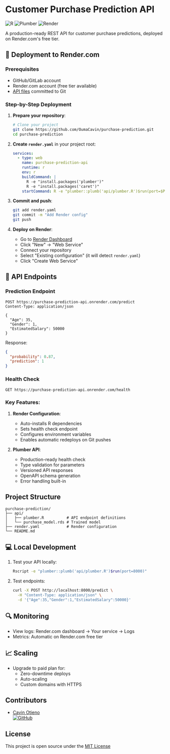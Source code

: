 # Customer Purchase Prediction API

![R](https://img.shields.io/badge/R-276DC3?style=for-the-badge&logo=r&logoColor=white)
![Plumber](https://img.shields.io/badge/API-FF6C37?style=for-the-badge&logo=swagger&logoColor=white)
![Render](https://img.shields.io/badge/Render-46E3B7?style=for-the-badge&logo=render&logoColor=white)

A production-ready REST API for customer purchase predictions, deployed on Render.com's free tier.

## 🚀 Deployment to Render.com

### Prerequisites
- GitHub/GitLab account
- Render.com account (free tier available)
- [API files](#project-structure) committed to Git


### Step-by-Step Deployment

1. **Prepare your repository**:
   ```bash
   # Clone your project
   git clone https://github.com/OumaCavin/purchase-prediction.git
   cd purchase-prediction
   ```

2. **Create `render.yaml`** in your project root:
   ```yaml
   services:
     - type: web
       name: purchase-prediction-api
       runtime: r
       env: r
       buildCommand: |
         R -e "install.packages('plumber')"
         R -e "install.packages('caret')"
       startCommand: R -e "plumber::plumb('api/plumber.R')$run(port=$PORT, host='0.0.0.0')"
   ```

3. **Commit and push**:
   ```bash
   git add render.yaml
   git commit -m "Add Render config"
   git push
   ```

4. **Deploy on Render**:
   - Go to [Render Dashboard](https://dashboard.render.com)
   - Click "New" → "Web Service"
   - Connect your repository
   - Select "Existing configuration" (it will detect `render.yaml`)
   - Click "Create Web Service"

## 🔌 API Endpoints

### Prediction Endpoint
```http
POST https://purchase-prediction-api.onrender.com/predict
Content-Type: application/json

{
  "Age": 35,
  "Gender": 1,
  "EstimatedSalary": 50000
}
```

Response:
```json
{
  "probability": 0.87,
  "prediction": 1
}
```

### Health Check
```http
GET https://purchase-prediction-api.onrender.com/health
```
### Key Features:

1. **Render Configuration**:
   - Auto-installs R dependencies
   - Sets health check endpoint
   - Configures environment variables
   - Enables automatic redeploys on Git pushes

2. **Plumber API**:
   - Production-ready health check
   - Type validation for parameters
   - Versioned API responses
   - OpenAPI schema generation
   - Error handling built-in

## Project Structure
```
purchase-prediction/
├── api/
│   ├── plumber.R          # API endpoint definitions
│   └── purchase_model.rds # Trained model
├── render.yaml            # Render configuration
└── README.md
```

## 💻 Local Development

1. Test your API locally:
   ```bash
   Rscript -e "plumber::plumb('api/plumber.R')$run(port=8000)"
   ```

2. Test endpoints:
   ```bash
   curl -X POST http://localhost:8000/predict \
     -H "Content-Type: application/json" \
     -d '{"Age":35,"Gender":1,"EstimatedSalary":50000}'
   ```

## 🔍 Monitoring
- View logs: Render.com dashboard → Your service → Logs
- Metrics: Automatic on Render.com free tier

## 📈 Scaling
- Upgrade to paid plan for:
  - Zero-downtime deploys
  - Auto-scaling
  - Custom domains with HTTPS

## Contributors
- [Cavin Otieno](mailto:cavin.otieno012@gmail.com)  
[![GitHub](https://img.shields.io/badge/GitHub-100000?style=flat&logo=github)](https://github.com/OumaCavin)

## License
This project is open source under the [MIT License](https://choosealicense.com/licenses/mit/)
